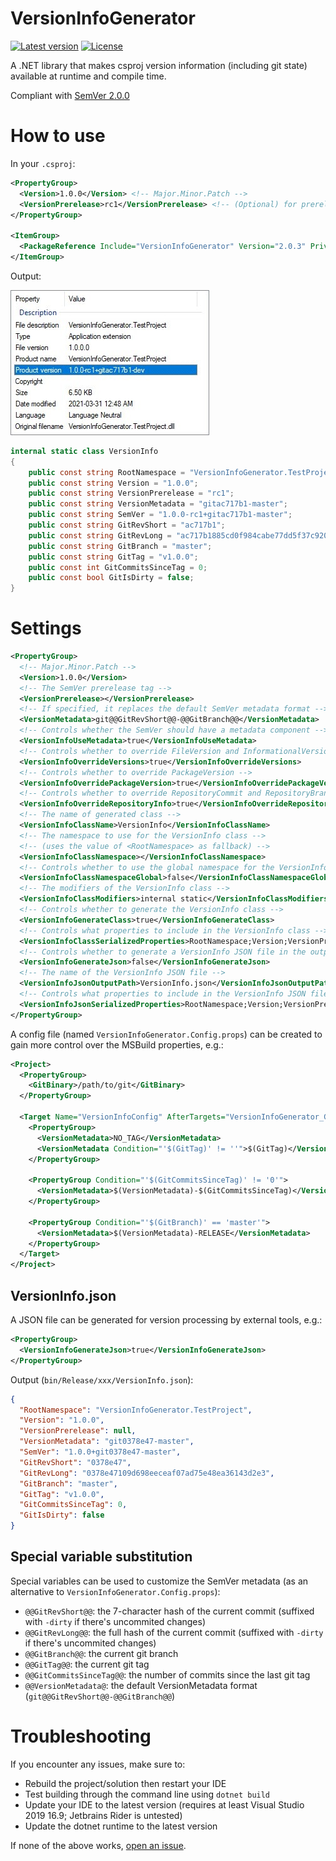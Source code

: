 # VersionInfoGenerator

[![Latest version](https://img.shields.io/nuget/v/VersionInfoGenerator?color=green&style=for-the-badge)](https://www.nuget.org/packages/VersionInfoGenerator)
[![License](https://img.shields.io/badge/license-MIT-blue?style=for-the-badge)](LICENSE)

A .NET library that makes csproj version information (including git state) available at runtime and compile time.

Compliant with [SemVer 2.0.0](https://semver.org)

# How to use

In your `.csproj`:

```xml
<PropertyGroup>
  <Version>1.0.0</Version> <!-- Major.Minor.Patch -->
  <VersionPrerelease>rc1</VersionPrerelease> <!-- (Optional) for prereleases: 1.0.0-rc1 -->
</PropertyGroup>

<ItemGroup>
  <PackageReference Include="VersionInfoGenerator" Version="2.0.3" PrivateAssets="all" />
</ItemGroup>
```

Output:

![file_info](https://raw.githubusercontent.com/notpeelz/VersionInfoGenerator/fe6d8c6461b1c7dfc86dcd850d5e843e2d840cbb/img/file_info.jpg)

```cs
internal static class VersionInfo
{
    public const string RootNamespace = "VersionInfoGenerator.TestProject";
    public const string Version = "1.0.0";
    public const string VersionPrerelease = "rc1";
    public const string VersionMetadata = "gitac717b1-master";
    public const string SemVer = "1.0.0-rc1+gitac717b1-master";
    public const string GitRevShort = "ac717b1";
    public const string GitRevLong = "ac717b1885cd0f984cabe77dd5f37c9200795298";
    public const string GitBranch = "master";
    public const string GitTag = "v1.0.0";
    public const int GitCommitsSinceTag = 0;
    public const bool GitIsDirty = false;
}
```

# Settings

```xml
<PropertyGroup>
  <!-- Major.Minor.Patch -->
  <Version>1.0.0</Version>
  <!-- The SemVer prerelease tag -->
  <VersionPrerelease></VersionPrerelease>
  <!-- If specified, it replaces the default SemVer metadata format -->
  <VersionMetadata>git@@GitRevShort@@-@@GitBranch@@</VersionMetadata>
  <!-- Controls whether the SemVer should have a metadata component -->
  <VersionInfoUseMetadata>true</VersionInfoUseMetadata>
  <!-- Controls whether to override FileVersion and InformationalVersion -->
  <VersionInfoOverrideVersions>true</VersionInfoOverrideVersions>
  <!-- Controls whether to override PackageVersion -->
  <VersionInfoOverridePackageVersion>true</VersionInfoOverridePackageVersion>
  <!-- Controls whether to override RepositoryCommit and RepositoryBranch -->
  <VersionInfoOverrideRepositoryInfo>true</VersionInfoOverrideRepositoryInfo>
  <!-- The name of generated class -->
  <VersionInfoClassName>VersionInfo</VersionInfoClassName>
  <!-- The namespace to use for the VersionInfo class -->
  <!-- (uses the value of <RootNamespace> as fallback) -->
  <VersionInfoClassNamespace></VersionInfoClassNamespace>
  <!-- Controls whether to use the global namespace for the VersionInfo class -->
  <VersionInfoClassNamespaceGlobal>false</VersionInfoClassNamespaceGlobal>
  <!-- The modifiers of the VersionInfo class -->
  <VersionInfoClassModifiers>internal static</VersionInfoClassModifiers>
  <!-- Controls whether to generate the VersionInfo class -->
  <VersionInfoGenerateClass>true</VersionInfoGenerateClass>
  <!-- Controls what properties to include in the VersionInfo class -->
  <VersionInfoClassSerializedProperties>RootNamespace;Version;VersionPrerelease;VersionMetadata;SemVer;GitRevShort;GitRevLong;GitBranch;GitTag;GitCommitsSinceTag;GitIsDirty</VersionInfoClassSerializedProperties>
  <!-- Controls whether to generate a VersionInfo JSON file in the output folder -->
  <VersionInfoGenerateJson>false</VersionInfoGenerateJson>
  <!-- The name of the VersionInfo JSON file -->
  <VersionInfoJsonOutputPath>VersionInfo.json</VersionInfoJsonOutputPath>
  <!-- Controls what properties to include in the VersionInfo JSON file -->
  <VersionInfoJsonSerializedProperties>RootNamespace;Version;VersionPrerelease;VersionMetadata;SemVer;GitRevShort;GitRevLong;GitBranch;GitTag;GitCommitsSinceTag;GitIsDirty</VersionInfoClassJsonSerializedProperties>
</PropertyGroup>
```

A config file (named `VersionInfoGenerator.Config.props`) can be created to gain more control over the MSBuild properties, e.g.:

```xml
<Project>
  <PropertyGroup>
    <GitBinary>/path/to/git</GitBinary>
  </PropertyGroup>

  <Target Name="VersionInfoConfig" AfterTargets="VersionInfoGenerator_GetGitInfo">
    <PropertyGroup>
      <VersionMetadata>NO_TAG</VersionMetadata>
      <VersionMetadata Condition="'$(GitTag)' != ''">$(GitTag)</VersionMetadata>
    </PropertyGroup>

    <PropertyGroup Condition="'$(GitCommitsSinceTag)' != '0'">
      <VersionMetadata>$(VersionMetadata)-$(GitCommitsSinceTag)</VersionMetadata>
    </PropertyGroup>

    <PropertyGroup Condition="'$(GitBranch)' == 'master'">
      <VersionMetadata>$(VersionMetadata)-RELEASE</VersionMetadata>
    </PropertyGroup>
  </Target>
</Project>
```

## VersionInfo.json

A JSON file can be generated for version processing by external tools, e.g.:

```xml
<PropertyGroup>
  <VersionInfoGenerateJson>true</VersionInfoGenerateJson>
</PropertyGroup>
```

Output (`bin/Release/xxx/VersionInfo.json`):
```json
{
  "RootNamespace": "VersionInfoGenerator.TestProject",
  "Version": "1.0.0",
  "VersionPrerelease": null,
  "VersionMetadata": "git0378e47-master",
  "SemVer": "1.0.0+git0378e47-master",
  "GitRevShort": "0378e47",
  "GitRevLong": "0378e47109d698eeceaf07ad75e48ea36143d2e3",
  "GitBranch": "master",
  "GitTag": "v1.0.0",
  "GitCommitsSinceTag": 0,
  "GitIsDirty": false
}
```

## Special variable substitution

Special variables can be used to customize the SemVer metadata (as an alternative to `VersionInfoGenerator.Config.props`):

- `@@GitRevShort@@`: the 7-character hash of the current commit (suffixed with `-dirty` if there's uncommited changes)
- `@@GitRevLong@@`: the full hash of the current commit (suffixed with `-dirty` if there's uncommited changes)
- `@@GitBranch@@`: the current git branch
- `@@GitTag@@`: the current git tag
- `@@GitCommitsSinceTag@@`: the number of commits since the last git tag
- `@@VersionMetadata@`: the default VersionMetadata format (`git@@GitRevShort@@-@@GitBranch@@`)

# Troubleshooting

If you encounter any issues, make sure to:

- Rebuild the project/solution then restart your IDE
- Test building through the command line using `dotnet build`
- Update your IDE to the latest version (requires at least Visual Studio 2019 16.9; Jetbrains Rider is untested)
- Update the dotnet runtime to the latest version

If none of the above works, [open an issue](https://github.com/notpeelz/VersionInfoGenerator/issues/new).
